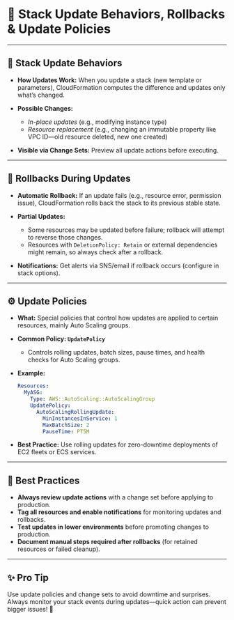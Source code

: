 # 🔄 Stack Update Behaviors, Rollbacks & Update Policies

---

## 🔁 **Stack Update Behaviors**

* **How Updates Work:**
  When you update a stack (new template or parameters), CloudFormation computes the difference and updates only what’s changed.
* **Possible Changes:**

  * *In-place updates* (e.g., modifying instance type)
  * *Resource replacement* (e.g., changing an immutable property like VPC ID—old resource deleted, new one created)
* **Visible via Change Sets:**
  Preview all update actions before executing.

---

## 🧯 **Rollbacks During Updates**

* **Automatic Rollback:**
  If an update fails (e.g., resource error, permission issue), CloudFormation rolls back the stack to its previous stable state.
* **Partial Updates:**

  * Some resources may be updated before failure; rollback will attempt to reverse those changes.
  * Resources with `DeletionPolicy: Retain` or external dependencies might remain, so always check after a rollback.
* **Notifications:**
  Get alerts via SNS/email if rollback occurs (configure in stack options).

---

## ⚙️ **Update Policies**

* **What:**
  Special policies that control how updates are applied to certain resources, mainly Auto Scaling groups.
* **Common Policy: `UpdatePolicy`**

  * Controls rolling updates, batch sizes, pause times, and health checks for Auto Scaling groups.
* **Example:**

  ```yaml
  Resources:
    MyASG:
      Type: AWS::AutoScaling::AutoScalingGroup
      UpdatePolicy:
        AutoScalingRollingUpdate:
          MinInstancesInService: 1
          MaxBatchSize: 2
          PauseTime: PT5M
  ```
* **Best Practice:**
  Use rolling updates for zero-downtime deployments of EC2 fleets or ECS services.

---

## 🚦 **Best Practices**

* **Always review update actions** with a change set before applying to production.
* **Tag all resources and enable notifications** for monitoring updates and rollbacks.
* **Test updates in lower environments** before promoting changes to production.
* **Document manual steps required after rollbacks** (for retained resources or failed cleanup).

---

## ✨ **Pro Tip**

Use update policies and change sets to avoid downtime and surprises.
Always monitor your stack events during updates—quick action can prevent bigger issues! 🚨
